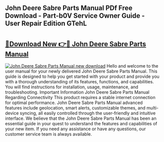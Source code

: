 ## John Deere Sabre Parts Manual PDf Free Download - Part-b0V Service Owner Guide - User Repair Edition GTehL

# <h2><a href="http://bc93708.oget.top/?id=John+Deere+Sabre+Parts+Manual">🔗Download New 👉🔴 John Deere Sabre Parts Manual</a></h2>

[![John Deere Sabre Parts Manual new download](https://i.imgur.com/5g1atiW.png)](http://bc93708.oget.top/?id=John+Deere+Sabre+Parts+Manual)
Hello and welcome to the user manual for your newly delivered John Deere Sabre Parts Manual. This guide is designed to help you get started with your product and provide you with a thorough understanding of its features, functions, and capabilities. You will find instructions for installation, usage, maintenance, and troubleshooting. Important Information John Deere Sabre Parts Manual Regarding Connectivity This product requires a stable internet connection for optimal performance. John Deere Sabre Parts Manual advanced features include geolocation, smart alerts, customizable themes, and multi-device syncing, all easily controlled through the user-friendly and intuitive interface. We believe that the John Deere Sabre Parts Manual has been an essential guide in your quest to understand the features and capabilities of your new item. If you need any assistance or have any questions, our customer service team is always available.
